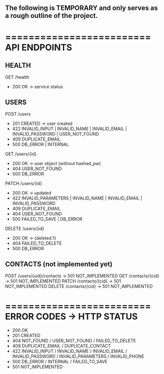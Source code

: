 
The following is TEMPORARY and only serves as a rough outline of the project.
------


=========================
API ENDPOINTS
=========================

HEALTH
-------
GET /health
- 200 OK → service status

USERS
-------
POST /users
- 201 CREATED → user created
- 422 INVALID_INPUT | INVALID_NAME | INVALID_EMAIL | INVALID_PASSWORD | USER_NOT_FOUND
- 409 DUPLICATE_EMAIL
- 500 DB_ERROR | INTERNAL

GET /users/{id}
- 200 OK → user object (without hashed_pw)
- 404 USER_NOT_FOUND
- 500 DB_ERROR

PATCH /users/{id}
- 200 OK → updated
- 422 INVALID_PARAMETERS | INVALID_NAME | INVALID_EMAIL | INVALID_PASSWORD
- 409 DUPLICATE_EMAIL
- 404 USER_NOT_FOUND
- 500 FAILED_TO_SAVE | DB_ERROR

DELETE /users/{id}
- 200 OK → {deleted:1}
- 404 FAILED_TO_DELETE
- 500 DB_ERROR

CONTACTS (not implemented yet)
-------------------------------
POST /users/{uid}/contacts → 501 NOT_IMPLEMENTED
GET /contacts/{cid}        → 501 NOT_IMPLEMENTED
PATCH /contacts/{cid}      → 501 NOT_IMPLEMENTED
DELETE /contacts/{cid}     → 501 NOT_IMPLEMENTED


=========================
ERROR CODES → HTTP STATUS
=========================

- 200 OK
- 201 CREATED
- 404 NOT_FOUND / USER_NOT_FOUND / FAILED_TO_DELETE
- 409 DUPLICATE_EMAIL / DUPLICATE_CONTACT
- 422 INVALID_INPUT / INVALID_NAME / INVALID_EMAIL / INVALID_PASSWORD / INVALID_PARAMETERS / INVALID_PHONE
- 500 DB_ERROR / INTERNAL / FAILED_TO_SAVE
- 501 NOT_IMPLEMENTED